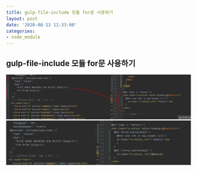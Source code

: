 ```yaml
---
title: gulp-file-include 모듈 for문 사용하기
layout: post
date: '2020-08-13 11:33:00'
categories:
- node_module
---
```


## gulp-file-include 모듈 for문 사용하기

![](/static/img/module/issue10.jpg)
![](/static/img/module/issue11.jpg)